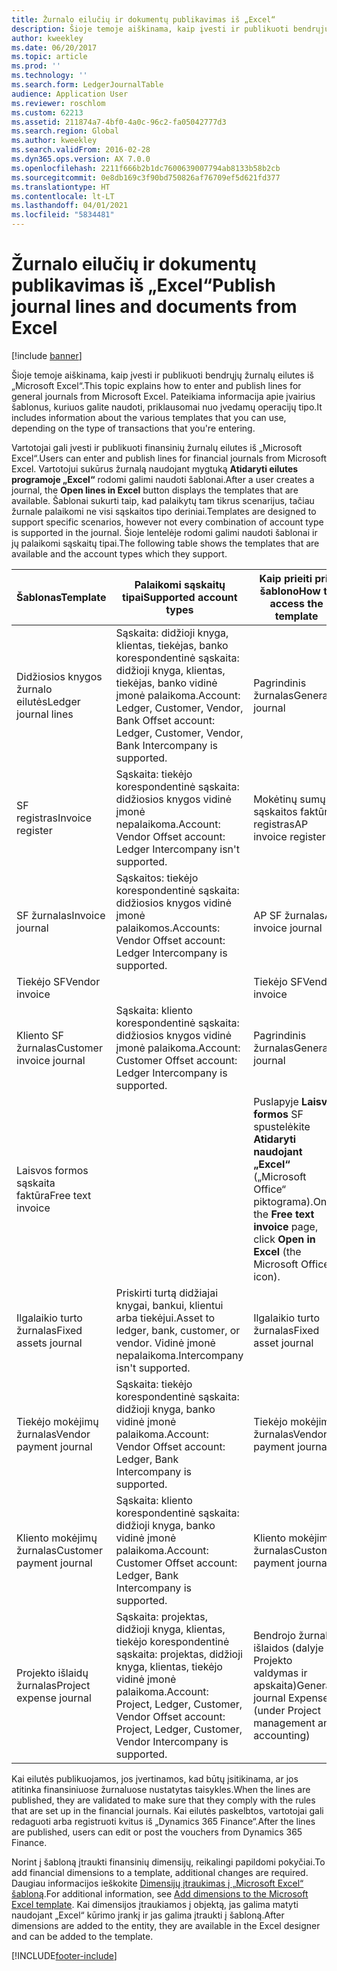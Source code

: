```yaml
---
title: Žurnalo eilučių ir dokumentų publikavimas iš „Excel“
description: Šioje temoje aiškinama, kaip įvesti ir publikuoti bendrųjų žurnalų eilutes iš „Microsoft Excel“. Pateikiama informacija apie įvairius šablonus, kuriuos galite naudoti, priklausomai nuo įvedamų operacijų tipo.
author: kweekley
ms.date: 06/20/2017
ms.topic: article
ms.prod: ''
ms.technology: ''
ms.search.form: LedgerJournalTable
audience: Application User
ms.reviewer: roschlom
ms.custom: 62213
ms.assetid: 211874a7-4bf0-4a0c-96c2-fa05042777d3
ms.search.region: Global
ms.author: kweekley
ms.search.validFrom: 2016-02-28
ms.dyn365.ops.version: AX 7.0.0
ms.openlocfilehash: 2211f666b2b1dc7600639007794ab8133b58b2cb
ms.sourcegitcommit: 0e8db169c3f90bd750826af76709ef5d621fd377
ms.translationtype: HT
ms.contentlocale: lt-LT
ms.lasthandoff: 04/01/2021
ms.locfileid: "5834481"
---
```

# <a name="publish-journal-lines-and-documents-from-excel"></a><span data-ttu-id="d6f22-104">Žurnalo eilučių ir dokumentų publikavimas iš „Excel“</span><span class="sxs-lookup"><span data-stu-id="d6f22-104">Publish journal lines and documents from Excel</span></span>

[!include [banner](../includes/banner.md)]

<span data-ttu-id="d6f22-105">Šioje temoje aiškinama, kaip įvesti ir publikuoti bendrųjų žurnalų eilutes iš „Microsoft Excel“.</span><span class="sxs-lookup"><span data-stu-id="d6f22-105">This topic explains how to enter and publish lines for general journals from Microsoft Excel.</span></span> <span data-ttu-id="d6f22-106">Pateikiama informacija apie įvairius šablonus, kuriuos galite naudoti, priklausomai nuo įvedamų operacijų tipo.</span><span class="sxs-lookup"><span data-stu-id="d6f22-106">It includes information about the various templates that you can use, depending on the type of transactions that you're entering.</span></span>

<span data-ttu-id="d6f22-107">Vartotojai gali įvesti ir publikuoti finansinių žurnalų eilutes iš „Microsoft Excel“.</span><span class="sxs-lookup"><span data-stu-id="d6f22-107">Users can enter and publish lines for financial journals from Microsoft Excel.</span></span> <span data-ttu-id="d6f22-108">Vartotojui sukūrus žurnalą naudojant mygtuką **Atidaryti eilutes programoje „Excel“** rodomi galimi naudoti šablonai.</span><span class="sxs-lookup"><span data-stu-id="d6f22-108">After a user creates a journal, the **Open lines in Excel** button displays the templates that are available.</span></span> <span data-ttu-id="d6f22-109">Šablonai sukurti taip, kad palaikytų tam tikrus scenarijus, tačiau žurnale palaikomi ne visi sąskaitos tipo deriniai.</span><span class="sxs-lookup"><span data-stu-id="d6f22-109">Templates are designed to support specific scenarios, however not every combination of account type is supported in the journal.</span></span> <span data-ttu-id="d6f22-110">Šioje lentelėje rodomi galimi naudoti šablonai ir jų palaikomi sąskaitų tipai.</span><span class="sxs-lookup"><span data-stu-id="d6f22-110">The following table shows the templates that are available and the account types which they support.</span></span>

| <span data-ttu-id="d6f22-111">Šablonas</span><span class="sxs-lookup"><span data-stu-id="d6f22-111">Template</span></span>             | <span data-ttu-id="d6f22-112">Palaikomi sąskaitų tipai</span><span class="sxs-lookup"><span data-stu-id="d6f22-112">Supported account types</span></span> | <span data-ttu-id="d6f22-113">Kaip prieiti prie šablono</span><span class="sxs-lookup"><span data-stu-id="d6f22-113">How to access the template</span></span>                                                          |
|--------------------------|-------------------------------------------------------------------------------------------------------------------------|-----------------------------------------------------------------------------------------|
| <span data-ttu-id="d6f22-114">Didžiosios knygos žurnalo eilutės</span><span class="sxs-lookup"><span data-stu-id="d6f22-114">Ledger journal lines</span></span>     | <span data-ttu-id="d6f22-115">Sąskaita: didžioji knyga, klientas, tiekėjas, banko korespondentinė sąskaita: didžioji knyga, klientas, tiekėjas, banko vidinė įmonė palaikoma.</span><span class="sxs-lookup"><span data-stu-id="d6f22-115">Account: Ledger, Customer, Vendor, Bank Offset account: Ledger, Customer, Vendor, Bank Intercompany is supported.</span></span>       | <span data-ttu-id="d6f22-116">Pagrindinis žurnalas</span><span class="sxs-lookup"><span data-stu-id="d6f22-116">General journal</span></span>                                                                         |
| <span data-ttu-id="d6f22-117">SF registras</span><span class="sxs-lookup"><span data-stu-id="d6f22-117">Invoice register</span></span>         | <span data-ttu-id="d6f22-118">Sąskaita: tiekėjo korespondentinė sąskaita: didžiosios knygos vidinė įmonė nepalaikoma.</span><span class="sxs-lookup"><span data-stu-id="d6f22-118">Account: Vendor Offset account: Ledger Intercompany isn't supported.</span></span>                                                    | <span data-ttu-id="d6f22-119">Mokėtinų sumų sąskaitos faktūros registras</span><span class="sxs-lookup"><span data-stu-id="d6f22-119">AP invoice register</span></span>                                                                     |
| <span data-ttu-id="d6f22-120">SF žurnalas</span><span class="sxs-lookup"><span data-stu-id="d6f22-120">Invoice journal</span></span>          | <span data-ttu-id="d6f22-121">Sąskaitos: tiekėjo korespondentinė sąskaita: didžiosios knygos vidinė įmonė palaikomos.</span><span class="sxs-lookup"><span data-stu-id="d6f22-121">Accounts: Vendor Offset account: Ledger Intercompany is supported.</span></span>                                                      | <span data-ttu-id="d6f22-122">AP SF žurnalas</span><span class="sxs-lookup"><span data-stu-id="d6f22-122">AP invoice journal</span></span>                                                                      |
| <span data-ttu-id="d6f22-123">Tiekėjo SF</span><span class="sxs-lookup"><span data-stu-id="d6f22-123">Vendor invoice</span></span>           |                                                                                                                         | <span data-ttu-id="d6f22-124">Tiekėjo SF</span><span class="sxs-lookup"><span data-stu-id="d6f22-124">Vendor invoice</span></span>                                                                          |
| <span data-ttu-id="d6f22-125">Kliento SF žurnalas</span><span class="sxs-lookup"><span data-stu-id="d6f22-125">Customer invoice journal</span></span> | <span data-ttu-id="d6f22-126">Sąskaita: kliento korespondentinė sąskaita: didžiosios knygos vidinė įmonė palaikoma.</span><span class="sxs-lookup"><span data-stu-id="d6f22-126">Account: Customer Offset account: Ledger Intercompany is supported.</span></span>                                                     | <span data-ttu-id="d6f22-127">Pagrindinis žurnalas</span><span class="sxs-lookup"><span data-stu-id="d6f22-127">General journal</span></span>                                                                         |
| <span data-ttu-id="d6f22-128">Laisvos formos sąskaita faktūra</span><span class="sxs-lookup"><span data-stu-id="d6f22-128">Free text invoice</span></span>        |                                                                                                                         | <span data-ttu-id="d6f22-129">Puslapyje **Laisvos formos** SF spustelėkite **Atidaryti naudojant „Excel“** („Microsoft Office“ piktograma).</span><span class="sxs-lookup"><span data-stu-id="d6f22-129">On the **Free text invoice** page, click **Open in Excel** (the Microsoft Office icon).</span></span> |
| <span data-ttu-id="d6f22-130">Ilgalaikio turto žurnalas</span><span class="sxs-lookup"><span data-stu-id="d6f22-130">Fixed assets journal</span></span>     | <span data-ttu-id="d6f22-131">Priskirti turtą didžiajai knygai, bankui, klientui arba tiekėjui.</span><span class="sxs-lookup"><span data-stu-id="d6f22-131">Asset to ledger, bank, customer, or vendor.</span></span> <span data-ttu-id="d6f22-132">Vidinė įmonė nepalaikoma.</span><span class="sxs-lookup"><span data-stu-id="d6f22-132">Intercompany isn't supported.</span></span>                                               | <span data-ttu-id="d6f22-133">Ilgalaikio turto žurnalas</span><span class="sxs-lookup"><span data-stu-id="d6f22-133">Fixed asset journal</span></span>                                                                     |
| <span data-ttu-id="d6f22-134">Tiekėjo mokėjimų žurnalas</span><span class="sxs-lookup"><span data-stu-id="d6f22-134">Vendor payment journal</span></span>   | <span data-ttu-id="d6f22-135">Sąskaita: tiekėjo korespondentinė sąskaita: didžioji knyga, banko vidinė įmonė palaikoma.</span><span class="sxs-lookup"><span data-stu-id="d6f22-135">Account: Vendor Offset account: Ledger, Bank Intercompany is supported.</span></span>                                                 | <span data-ttu-id="d6f22-136">Tiekėjo mokėjimų žurnalas</span><span class="sxs-lookup"><span data-stu-id="d6f22-136">Vendor payment journal</span></span>                                                                  |
| <span data-ttu-id="d6f22-137">Kliento mokėjimų žurnalas</span><span class="sxs-lookup"><span data-stu-id="d6f22-137">Customer payment journal</span></span> | <span data-ttu-id="d6f22-138">Sąskaita: kliento korespondentinė sąskaita: didžioji knyga, banko vidinė įmonė palaikoma.</span><span class="sxs-lookup"><span data-stu-id="d6f22-138">Account: Customer Offset account: Ledger, Bank Intercompany is supported.</span></span>                                               | <span data-ttu-id="d6f22-139">Kliento mokėjimų žurnalas</span><span class="sxs-lookup"><span data-stu-id="d6f22-139">Customer payment journal</span></span>                                                                |
| <span data-ttu-id="d6f22-140">Projekto išlaidų žurnalas</span><span class="sxs-lookup"><span data-stu-id="d6f22-140">Project expense journal</span></span>  | <span data-ttu-id="d6f22-141">Sąskaita: projektas, didžioji knyga, klientas, tiekėjo korespondentinė sąskaita: projektas, didžioji knyga, klientas, tiekėjo vidinė įmonė palaikoma.</span><span class="sxs-lookup"><span data-stu-id="d6f22-141">Account: Project, Ledger, Customer, Vendor Offset account: Project, Ledger, Customer, Vendor Intercompany is supported.</span></span> | <span data-ttu-id="d6f22-142">Bendrojo žurnalo išlaidos (dalyje Projekto valdymas ir apskaita)</span><span class="sxs-lookup"><span data-stu-id="d6f22-142">General journal Expense (under Project management and accounting)</span></span>                       |

<span data-ttu-id="d6f22-143">Kai eilutės publikuojamos, jos įvertinamos, kad būtų įsitikinama, ar jos atitinka finansiniuose žurnaluose nustatytas taisykles.</span><span class="sxs-lookup"><span data-stu-id="d6f22-143">When the lines are published, they are validated to make sure that they comply with the rules that are set up in the financial journals.</span></span> <span data-ttu-id="d6f22-144">Kai eilutės paskelbtos, vartotojai gali redaguoti arba registruoti kvitus iš „Dynamics 365 Finance“.</span><span class="sxs-lookup"><span data-stu-id="d6f22-144">After the lines are published, users can edit or post the vouchers from Dynamics 365 Finance.</span></span> 

<span data-ttu-id="d6f22-145">Norint į šabloną įtraukti finansinių dimensijų, reikalingi papildomi pokyčiai.</span><span class="sxs-lookup"><span data-stu-id="d6f22-145">To add financial dimensions to a template, additional changes are required.</span></span> <span data-ttu-id="d6f22-146">Daugiau informacijos ieškokite [Dimensijų įtraukimas į „Microsoft Excel“ šabloną](../../dev-itpro/financial/add-dimensions-excel-templates.md).</span><span class="sxs-lookup"><span data-stu-id="d6f22-146">For additional information, see [Add dimensions to the Microsoft Excel template](../../dev-itpro/financial/add-dimensions-excel-templates.md).</span></span> <span data-ttu-id="d6f22-147">Kai dimensijos įtraukiamos į objektą, jas galima matyti naudojant „Excel“ kūrimo įrankį ir jas galima įtraukti į šabloną.</span><span class="sxs-lookup"><span data-stu-id="d6f22-147">After dimensions are added to the entity, they are available in the Excel designer and can be added to the template.</span></span>







[!INCLUDE[footer-include](../../includes/footer-banner.md)]